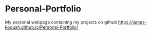# Personal-Portfolio
My personal webpage containing my projects on github
https://james-koduah.github.io/Personal-Portfolio/
